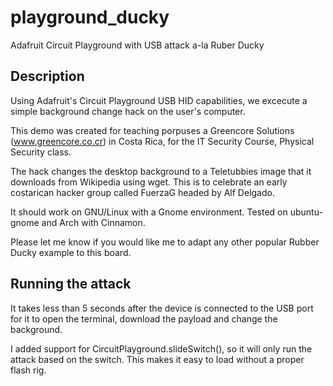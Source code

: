 # playground_ducky
Adafruit Circuit Playground with USB attack a-la Ruber Ducky

## Description
Using Adafruit's Circuit Playground USB HID capabilities, we excecute a simple background change hack on the user's computer.

This demo was created for teaching porpuses a Greencore Solutions (www.greencore.co.cr) in Costa Rica, for the IT Security Course, Physical Security class.

The hack changes the desktop background to a Teletubbies image that it downloads from Wikipedia using wget. This is to celebrate an early costarican hacker group called FuerzaG headed by Alf Delgado.

It should work on GNU/Linux with a Gnome environment. Tested on ubuntu-gnome and Arch with Cinnamon.

Please let me know if you would like me to adapt any other popular Rubber Ducky example to this board.

## Running the attack
It takes less than 5 seconds after the device is connected to the USB port for it to open the terminal, download the payload and change the background.

I added support for CircuitPlayground.slideSwitch(), so it will only run the attack based on the switch. This makes it easy to load without a proper flash rig.
